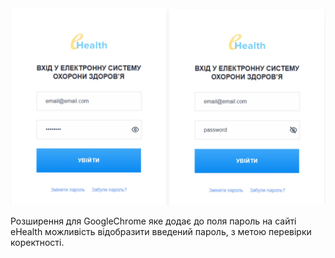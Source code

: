 <img src="img.jpg" width="512">  

Розширення для GoogleChrome яке додає до поля пароль на сайті eHealth можливість відобразити введений пароль, з метою перевірки коректності.
